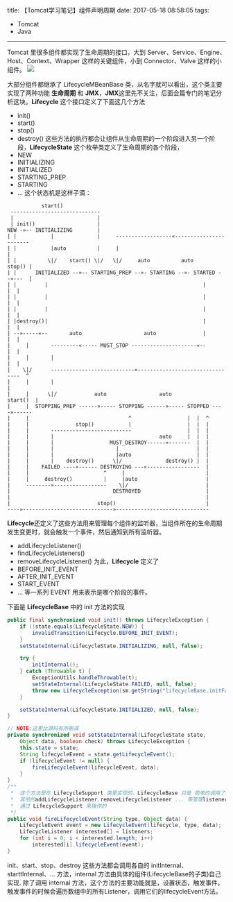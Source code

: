title: 【Tomcat学习笔记】组件声明周期
date: 2017-05-18 08:58:05
tags:
- Tomcat
- Java
---
Tomcat 里很多组件都实现了生命周期的接口，大到 Server、Service、Engine、Host、Context、Wrapper 这样的关键组件，小到 Connector、Valve 这样的小组件。
<img src="/images/【Tomcat学习笔记】组件声明周期_1.svg"/>
<!--more-->

大部分组件都继承了 LifecycleMBeanBase 类，从名字就可以看出，这个类主要实现了两种功能 **生命周期** 和 **JMX**，**JMX**这里先不关注，后面会篇专门的笔记分析这块。**Lifecycle** 这个接口定义了下面这几个方法
* init()
* start()
* stop()
* destroy()
这些方法的执行都会让组件从生命周期的一个阶段进入另一个阶段，**LifecycleState** 这个枚举类定义了生命周期的各个阶段，
* NEW
* INITIALIZING
* INITIALIZED
* STARTING_PREP
* STARTING
* ...
这个状态机是这样子滴：
```pre
           start()
 -----------------------------
 |                           |
 | init()                    |
NEW -»-- INITIALIZING        |
| |           |              |     ------------------«-----------------------
| |           |auto          |     |                                        |
| |          \|/    start() \|/   \|/     auto          auto         stop() |
| |      INITIALIZED --»-- STARTING_PREP --»- STARTING --»- STARTED --»---  |
| |         |                                                  |         |  |
| |         |                                                  |         |  |
| |         |                                                  |         |  |
| |destroy()|                                                  |         |  |
| --»-----«--       auto                    auto               |         |  |
|     |       ---------«----- MUST_STOP ---------------------«--         |  |
|     |       |                                                          |  |
|    \|/      ---------------------------«--------------------------------  ^
|     |       |                                                             |
|     |      \|/            auto                 auto              start()  |
|     |  STOPPING_PREP ------»----- STOPPING ------»----- STOPPED ----»------
|     |                                ^                  |  |  ^
|     |               stop()           |                  |  |  |
|     |       --------------------------                  |  |  |
|     |       |                                  auto     |  |  |
|     |       |                  MUST_DESTROY------«-------  |  |
|     |       |                    |                         |  |
|     |       |                    |auto                     |  |
|     |       |    destroy()      \|/              destroy() |  |
|     |    FAILED ----»------ DESTROYING ---«-----------------  |
|     |                        ^     |                          |
|     |     destroy()          |     |auto                      |
|     --------»-----------------    \|/                         |
|                                 DESTROYED                     |
|                                                               |
|                            stop()                             |
----»-----------------------------»------------------------------
```

**Lifecycle**还定义了这些方法用来管理每个组件的监听器，当组件所在的生命周期发生变更时，就会触发一个事件，然后通知到所有监听器。
* addLifecycleListener()
* findLifecycleListeners()
* removeLifecycleListener()
为此，**Lifecycle** 定义了
* BEFORE_INIT_EVENT
* AFTER_INIT_EVENT
* START_EVENT
* ...
等一系列 EVENT 用来表示是哪个阶段的事件。

下面是 **LifecycleBase** 中的 init 方法的实现
```java
public final synchronized void init() throws LifecycleException {
    if (!state.equals(LifecycleState.NEW)) {
        invalidTransition(Lifecycle.BEFORE_INIT_EVENT);
    }
    setStateInternal(LifecycleState.INITIALIZING, null, false);

    try {
        initInternal();
    } catch (Throwable t) {
        ExceptionUtils.handleThrowable(t);
        setStateInternal(LifecycleState.FAILED, null, false);
        throw new LifecycleException(sm.getString("lifecycleBase.initFail",toString()), t);
    }

    setStateInternal(LifecycleState.INITIALIZED, null, false);
}

// NOTE:这里比源码有所删减
private synchronized void setStateInternal(LifecycleState state,
    Object data, boolean check) throws LifecycleException {
    this.state = state;
    String lifecycleEvent = state.getLifecycleEvent();
    if (lifecycleEvent != null) {
        fireLifecycleEvent(lifecycleEvent, data);
    }
}
/**
 *  这个方法是在 LifecycleSupport 类里实现的，LifecycleBase 只是 简单的调用了一下，
 *  其他的addLifecycleListener,removeLifecycleListener ... 等管理listener的也都是
 *  通过 LifecycleSupport 来操作的
 */
public void fireLifecycleEvent(String type, Object data) {
    LifecycleEvent event = new LifecycleEvent(lifecycle, type, data);
    LifecycleListener interested[] = listeners;
    for (int i = 0; i < interested.length; i++)
        interested[i].lifecycleEvent(event);
}

```
init、start、stop、destroy 这些方法都会调用各自的 initInternal、starttInternal、... 方法，internal 方法由具体的组件(LifecycleBase的子类)自己实现. 除了调用 internal 方法，这个方法的主要功能就是，设置状态，触发事件。触发事件的时候会遍历数组中的所有Listener，调用它们的lifecycleEvent方法。
